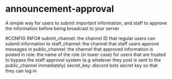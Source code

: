 # announcement-approval
A simple way for users to submit important information, and staff to approve the information before being broadcast to your server


#CONFIG INFO#
submit_channel: the channel ID that regular users can submit information to
staff_channel: the channel that staff users approve messages in
public_channel: the channel that approved information is posted in
role: the name of the role (in lower case) for users that are trusted to bypass the staff approval system (e.g whatever they post is sent to the public_channel immediately)
secret_key: discord bots secret key so that they can log in
